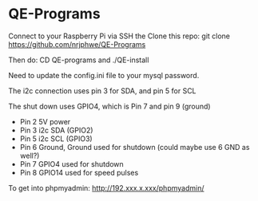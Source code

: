 # QE-Programs
Connect to your Raspberry Pi via SSH the Clone this repo: git clone https://github.com/nrjphwe/QE-Programs

Then do: CD QE-programs and ./QE-install

Need to update the config.ini file to your mysql password.

The i2c connection uses pin 3 for SDA, and pin 5 for SCL

The shut down uses GPIO4, which is Pin 7 and pin 9 (ground)

- Pin 2 5V power
- Pin 3 i2c SDA (GPIO2)
- Pin 5 i2c SCL (GPIO3)
- Pin 6 Ground, Ground used for shutdown (could maybe use 6 GND as well?)
- Pin 7 GPIO4 used for shutdown
- Pin 8 GPIO14 used for speed pulses


To get into phpmyadmin: http://192.xxx.x.xxx/phpmyadmin/
